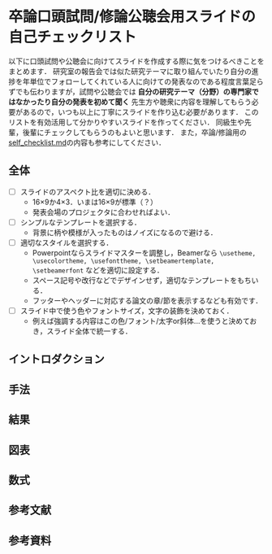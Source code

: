 # 卒論口頭試問/修論公聴会用スライドの自己チェックリスト

以下に口頭試問や公聴会に向けてスライドを作成する際に気をつけるべきことをまとめます．
研究室の報告会では似た研究テーマに取り組んでいたり自分の進捗を年単位でフォローしてくれている人に向けての発表なのである程度言葉足らずでも伝わりますが，試問や公聴会では **自分の研究テーマ（分野）の専門家ではなかったり自分の発表を初めて聞く** 先生方や聴衆に内容を理解してもらう必要があるので，いつも以上に丁寧にスライドを作り込む必要があります．
このリストを有効活用して分かりやすいスライドを作ってください．
同級生や先輩，後輩にチェックしてもらうのもよいと思います．
また，卒論/修論用の[self_checklist.md](https://github.com/ryo-ARAKI/thesis_template_ou_es/blob/master/self_checklist.md)の内容も参考にしてください．

## 全体

- [ ] スライドのアスペクト比を適切に決める．
  - 16×9か4×3．いまは16×9が標準（？）
  - 発表会場のプロジェクタに合わせればよい．
- [ ] シンプルなテンプレートを選択する．
  - 背景に柄や模様が入ったものはノイズになるので避ける．
- [ ] 適切なスタイルを選択する．
  - Powerpointならスライドマスターを調整し，Beamerなら `\usetheme, \usecolortheme, \usefonttheme, \setbeamertemplate, \setbeamerfont` などを適切に設定する．
  - スペース記号や改行などでデザインせず，適切なテンプレートをもちいる．
  - フッターやヘッダーに対応する論文の章/節を表示するなども有効です．
- [ ] スライド中で使う色やフォントサイズ，文字の装飾を決めておく．
  - 例えば強調する内容はこの色/フォント/太字or斜体...を使うと決めておき，スライド全体で統一する．

## イントロダクション

## 手法

## 結果

## 図表

## 数式

## 参考文献

## 参考資料

